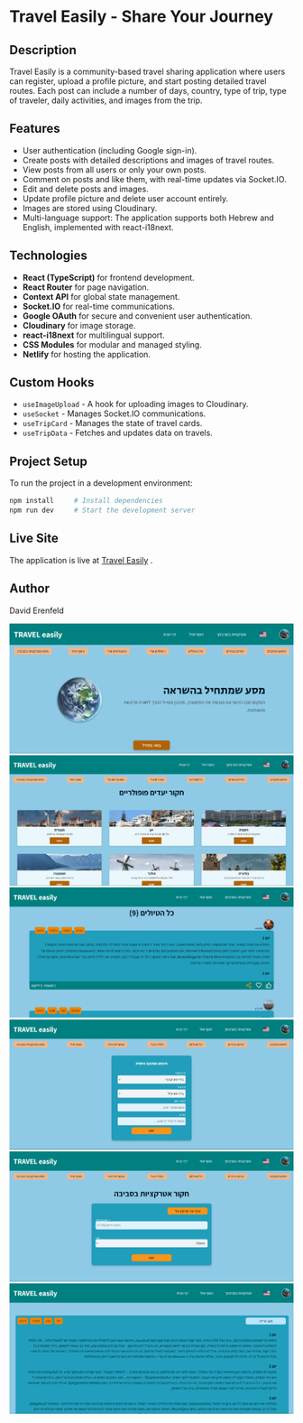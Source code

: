 # Travel Easily - Share Your Journey

## Description

Travel Easily is a community-based travel sharing application where users can register, upload a profile picture, and start posting detailed travel routes. Each post can include a number of days, country, type of trip, type of traveler, daily activities, and images from the trip.

## Features

- User authentication (including Google sign-in).
- Create posts with detailed descriptions and images of travel routes.
- View posts from all users or only your own posts.
- Comment on posts and like them, with real-time updates via Socket.IO.
- Edit and delete posts and images.
- Update profile picture and delete user account entirely.
- Images are stored using Cloudinary.
- Multi-language support: The application supports both Hebrew and English, implemented with react-i18next.

## Technologies

- **React (TypeScript)** for frontend development.
- **React Router** for page navigation.
- **Context API** for global state management.
- **Socket.IO** for real-time communications.
- **Google OAuth** for secure and convenient user authentication.
- **Cloudinary** for image storage.
- **react-i18next** for multilingual support.
- **CSS Modules** for modular and managed styling.
- **Netlify** for hosting the application.

## Custom Hooks

- `useImageUpload` - A hook for uploading images to Cloudinary.
- `useSocket` - Manages Socket.IO communications.
- `useTripCard` - Manages the state of travel cards.
- `useTripData` - Fetches and updates data on travels.

## Project Setup

To run the project in a development environment:

```bash
npm install     # Install dependencies
npm run dev     # Start the development server


```

## Live Site

The application is live at [Travel Easily](https://travel-easily-app.netlify.app/register) .

## Author

David Erenfeld

![Travel Easily Desktop Demo](public/images/demoImages/desktopImages/Screenshot1.png "Travel Easily Screenshot")
![Travel Easily Desktop Demo](public/images/demoImages/desktopImages/Screenshot2.png "Travel Easily Screenshot")
![Travel Easily Desktop Demo](public/images/demoImages/desktopImages/Screenshot3.png "Travel Easily Screenshot")
![Travel Easily Desktop Demo](public/images/demoImages/desktopImages/Screenshot4.png "Travel Easily Screenshot")
![Travel Easily Desktop Demo](public/images/demoImages/desktopImages/Screenshot5.png "Travel Easily Screenshot")
![Travel Easily Desktop Demo](public/images/demoImages/desktopImages/Screenshot6.png "Travel Easily Screenshot")
